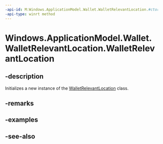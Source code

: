 ```yaml
---
-api-id: M:Windows.ApplicationModel.Wallet.WalletRelevantLocation.#ctor
-api-type: winrt method
---
```


<!-- Method syntax
public WalletRelevantLocation()
-->

# Windows.ApplicationModel.Wallet.WalletRelevantLocation.WalletRelevantLocation

## -description
Initializes a new instance of the [WalletRelevantLocation](walletrelevantlocation.md) class.

## -remarks

## -examples

## -see-also
